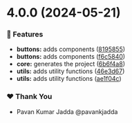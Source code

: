 # 4.0.0 (2024-05-21)


### 🚀 Features

- **buttons:** adds components ([8195855](https://github.com/js-smart/react-kit/commit/8195855))
- **buttons:** adds components ([f6c5840](https://github.com/js-smart/react-kit/commit/f6c5840))
- **core:** generates the project ([6b6f4a8](https://github.com/js-smart/react-kit/commit/6b6f4a8))
- **utils:** adds utility functions ([46e3d67](https://github.com/js-smart/react-kit/commit/46e3d67))
- **utils:** adds utility functions ([ae1f04c](https://github.com/js-smart/react-kit/commit/ae1f04c))

### ❤️  Thank You

- Pavan Kumar Jadda @pavankjadda